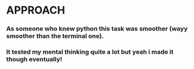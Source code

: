 # APPROACH

### As someone who knew python this task was smoother (wayy smoother than the terminal one).

### It tested my mental thinking quite a lot but yeah i made it though eventually!

